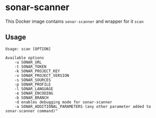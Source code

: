 # sonar-scanner
This Docker image contains `sonar-scanner` and wrapper for it `scan`

## Usage

```
Usage: scan [OPTION]
    
Available options
    -u SONAR_URL
    -t SONAR_TOKEN
    -k SONAR_PROJECT_KEY
    -v SONAR_PROJECT_VERSION
    -s SONAR_SOURCES
    -p SONAR_PROFILE
    -l SONAR_LANGUAGE
    -e SONAR_ENCODING
    -b SONAR_BRANCH
    -d enables debugging mode for sonar-scanner
    -a SONAR_ADDITIONAL_PARAMETERS (any other parameter added to sonar-scanner command)"
```
